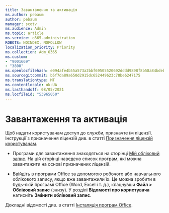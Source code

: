 ```yaml
---
title: Завантаження та активація
ms.author: pebaum
author: pebaum
manager: scotv
ms.audience: Admin
ms.topic: article
ms.service: o365-administration
ROBOTS: NOINDEX, NOFOLLOW
localization_priority: Priority
ms.collection: Adm_O365
ms.custom:
- "9001669"
- "3800"
ms.openlocfilehash: e094afe4b55a573a2bbf69505520692dddd9898f8b58a84bdebc61311c19c875
ms.sourcegitcommit: b5f7da89a650d2915dc652449623c78be6247175
ms.translationtype: MT
ms.contentlocale: uk-UA
ms.lasthandoff: 08/05/2021
ms.locfileid: "53965050"
---
```

# <a name="download-and-activate"></a>Завантаження та активація

Щоб надати користувачам доступ до служби, призначте їм ліцензії. Інструкції з призначення ліцензій див. в статті [Призначення ліцензій користувачам](https://docs.microsoft.com/microsoft-365/admin/manage/assign-licenses-to-users).

- Програми для завантаження знаходяться на сторінці [Мій обліковий запис](https://portal.office.com/account/#installs). На цій сторінці наведено список програм, які можна завантажити на основі призначених ліцензій. 

- Ввійдіть в програми Office за допомогою робочого або навчального облікового запису, якщо вже завантажили їх. Це можна зробити в будь-якій програмі Office (Word, Excel і т. д.), клацнувши **Файл > Обліковий запис** (знизу). У розділі **Відомості про користувача** натисніть **Змінити обліковий запис**.

Докладні відомості див. в статті [Інсталяція програм Office](https://docs.microsoft.com/microsoft-365/admin/setup/install-applications).
